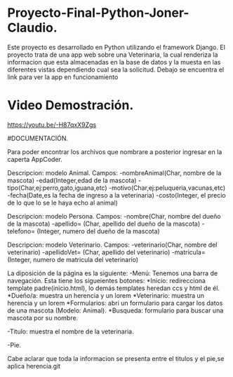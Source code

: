 # Proyecto-Final-Python-Joner-Claudio.
Este proyecto es desarrollado en Python utilizando el framework Django. 
El proyecto trata de una app web sobre una Veterinaria, la cual renderiza la informacion que esta almacenadas en la base de datos y la muesta en las diferentes vistas dependiendo cual sea la solicitud.
Debajo se encuentra el link para ver la app en funcionamiento 

# Video Demostración.
https://youtu.be/-H87qxX9Zgs

#DOCUMENTACIÓN.

Para poder encontrar los archivos que nombrare a posterior ingresar  en la caperta AppCoder.

Descripcion: modelo Animal. Campos: -nombreAnimal(Char, nombre de la mascota) -edad(Integer,edad de la mascota) -tipo(Char,ej:perro,gato,iguana,etc) -motivo(Char,ej:peluqueria,vacunas,etc) -fecha(Date,es la fecha de ingreso a la veterinaria) -costo(Integer, el precio de lo que lo se le haya echo al animal)

Descripcion: modelo Persona. Campos: -nombre(Char, nombre del dueño de la mascota) -apellido= (Char, apellido del dueño de la mascota) -telefono= (Integer, numero del dueño de la mascota)

Descripcion: modelo Veterinario. Campos: -veterinario(Char, nombre del veterinario) -apellidoVet= (Char, apellido del veterinario) -matricula= (Integer, numero de matricula del veterinario)

La diposición de la página es la siguiente: -Menú: Tenemos una barra de navegación. Esta tiene los sigueientes botones: *Inicio: redirecciona template padre(inicio.html), lo demás templates heredan ccs y html de él. *Dueño/a: muestra un herencia y un lorem *Veterinario: muestra un herencia y un lorem *Formularios: abri un formulario para cargar los datos de una mascota (Modelo: Animal). *Busqueda: formulario para buscar una mascota por su nombre.

-Titulo: muestra el nombre de la veterinaria.

-Pie.

Cabe aclarar que toda la informacion se presenta entre el titulos y el pie,se aplica herencia.git 


